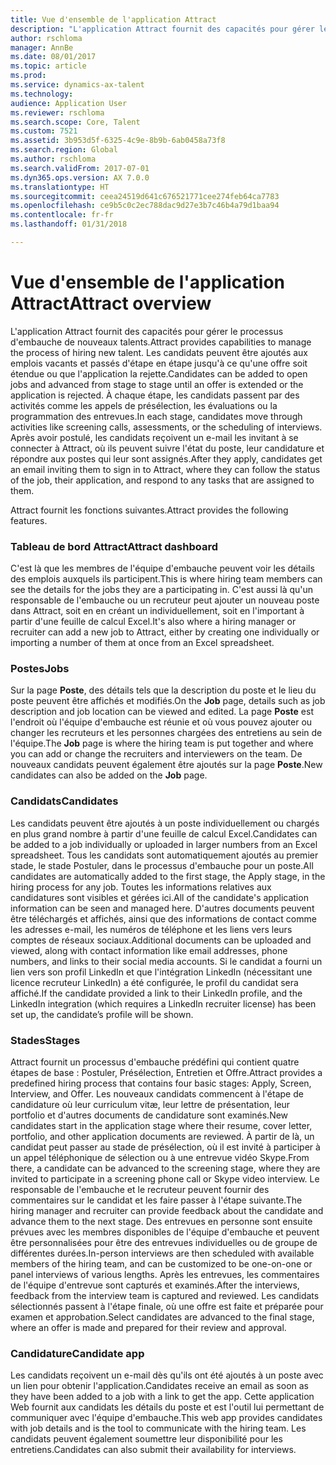 ```yaml
---
title: Vue d'ensemble de l'application Attract
description: "L'application Attract fournit des capacités pour gérer le processus d'embauche de nouveaux talents. Les candidats peuvent être ajoutés aux emplois vacants et passés d'étape en étape jusqu'à ce qu'une offre soit étendue ou que l'application la rejette."
author: rschloma
manager: AnnBe
ms.date: 08/01/2017
ms.topic: article
ms.prod: 
ms.service: dynamics-ax-talent
ms.technology: 
audience: Application User
ms.reviewer: rschloma
ms.search.scope: Core, Talent
ms.custom: 7521
ms.assetid: 3b953d5f-6325-4c9e-8b9b-6ab0458a73f8
ms.search.region: Global
ms.author: rschloma
ms.search.validFrom: 2017-07-01
ms.dyn365.ops.version: AX 7.0.0
ms.translationtype: HT
ms.sourcegitcommit: ceea24519d641c676521771cee274feb64ca7783
ms.openlocfilehash: ce9b5c0c2ec788dac9d27e3b7c46b4a79d1baa94
ms.contentlocale: fr-fr
ms.lasthandoff: 01/31/2018

---
```

# <a name="attract-overview"></a><span data-ttu-id="fd67f-104">Vue d'ensemble de l'application Attract</span><span class="sxs-lookup"><span data-stu-id="fd67f-104">Attract overview</span></span>
<span data-ttu-id="fd67f-105">L'application Attract fournit des capacités pour gérer le processus d'embauche de nouveaux talents.</span><span class="sxs-lookup"><span data-stu-id="fd67f-105">Attract provides capabilities to manage the process of hiring new talent.</span></span> <span data-ttu-id="fd67f-106">Les candidats peuvent être ajoutés aux emplois vacants et passés d'étape en étape jusqu'à ce qu'une offre soit étendue ou que l'application la rejette.</span><span class="sxs-lookup"><span data-stu-id="fd67f-106">Candidates can be added to open jobs and advanced from stage to stage until an offer is extended or the application is rejected.</span></span> <span data-ttu-id="fd67f-107">À chaque étape, les candidats passent par des activités comme les appels de présélection, les évaluations ou la programmation des entrevues.</span><span class="sxs-lookup"><span data-stu-id="fd67f-107">In each stage, candidates move through activities like screening calls, assessments, or the scheduling of interviews.</span></span> <span data-ttu-id="fd67f-108">Après avoir postulé, les candidats reçoivent un e-mail les invitant à se connecter à Attract, où ils peuvent suivre l'état du poste, leur candidature et répondre aux postes qui leur sont assignés.</span><span class="sxs-lookup"><span data-stu-id="fd67f-108">After they apply, candidates get an email inviting them to sign in to Attract, where they can follow the status of the job, their application, and respond to any tasks that are assigned to them.</span></span>

<span data-ttu-id="fd67f-109">Attract fournit les fonctions suivantes.</span><span class="sxs-lookup"><span data-stu-id="fd67f-109">Attract provides the following features.</span></span>

### <a name="attract-dashboard"></a><span data-ttu-id="fd67f-110">Tableau de bord Attract</span><span class="sxs-lookup"><span data-stu-id="fd67f-110">Attract dashboard</span></span>
<span data-ttu-id="fd67f-111">C'est là que les membres de l'équipe d'embauche peuvent voir les détails des emplois auxquels ils participent.</span><span class="sxs-lookup"><span data-stu-id="fd67f-111">This is where hiring team members can see the details for the jobs they are a participating in.</span></span> <span data-ttu-id="fd67f-112">C'est aussi là qu'un responsable de l'embauche ou un recruteur peut ajouter un nouveau poste dans Attract, soit en en créant un individuellement, soit en l'important à partir d'une feuille de calcul Excel.</span><span class="sxs-lookup"><span data-stu-id="fd67f-112">It's also where a hiring manager or recruiter can add a new job to Attract, either by creating one individually or importing a number of them at once from an Excel spreadsheet.</span></span>

### <a name="jobs"></a><span data-ttu-id="fd67f-113">Postes</span><span class="sxs-lookup"><span data-stu-id="fd67f-113">Jobs</span></span>
<span data-ttu-id="fd67f-114">Sur la page **Poste**, des détails tels que la description du poste et le lieu du poste peuvent être affichés et modifiés.</span><span class="sxs-lookup"><span data-stu-id="fd67f-114">On the **Job** page, details such as job description and job location can be viewed and edited.</span></span> <span data-ttu-id="fd67f-115">La page **Poste** est l'endroit où l'équipe d'embauche est réunie et où vous pouvez ajouter ou changer les recruteurs et les personnes chargées des entretiens au sein de l'équipe.</span><span class="sxs-lookup"><span data-stu-id="fd67f-115">The **Job** page is where the hiring team is put together and where you can add or change the recruiters and interviewers on the team.</span></span> <span data-ttu-id="fd67f-116">De nouveaux candidats peuvent également être ajoutés sur la page **Poste**.</span><span class="sxs-lookup"><span data-stu-id="fd67f-116">New candidates can also be added on the **Job** page.</span></span>

### <a name="candidates"></a><span data-ttu-id="fd67f-117">Candidats</span><span class="sxs-lookup"><span data-stu-id="fd67f-117">Candidates</span></span>
<span data-ttu-id="fd67f-118">Les candidats peuvent être ajoutés à un poste individuellement ou chargés en plus grand nombre à partir d'une feuille de calcul Excel.</span><span class="sxs-lookup"><span data-stu-id="fd67f-118">Candidates can be added to a job individually or uploaded in larger numbers from an Excel spreadsheet.</span></span> <span data-ttu-id="fd67f-119">Tous les candidats sont automatiquement ajoutés au premier stade, le stade Postuler, dans le processus d'embauche pour un poste.</span><span class="sxs-lookup"><span data-stu-id="fd67f-119">All candidates are automatically added to the first stage, the Apply stage, in the hiring process for any job.</span></span> <span data-ttu-id="fd67f-120">Toutes les informations relatives aux candidatures sont visibles et gérées ici.</span><span class="sxs-lookup"><span data-stu-id="fd67f-120">All of the candidate's application information can be seen and managed here.</span></span> <span data-ttu-id="fd67f-121">D'autres documents peuvent être téléchargés et affichés, ainsi que des informations de contact comme les adresses e-mail, les numéros de téléphone et les liens vers leurs comptes de réseaux sociaux.</span><span class="sxs-lookup"><span data-stu-id="fd67f-121">Additional documents can be uploaded and viewed, along with contact information like email addresses, phone numbers, and links to their social media accounts.</span></span> <span data-ttu-id="fd67f-122">Si le candidat a fourni un lien vers son profil LinkedIn et que l'intégration LinkedIn (nécessitant une licence recruteur LinkedIn) a été configurée, le profil du candidat sera affiché.</span><span class="sxs-lookup"><span data-stu-id="fd67f-122">If the candidate provided a link to their LinkedIn profile, and the LinkedIn integration (which requires a LinkedIn recruiter license) has been set up, the candidate’s profile will be shown.</span></span>

### <a name="stages"></a><span data-ttu-id="fd67f-123">Stades</span><span class="sxs-lookup"><span data-stu-id="fd67f-123">Stages</span></span>
<span data-ttu-id="fd67f-124">Attract fournit un processus d'embauche prédéfini qui contient quatre étapes de base : Postuler, Présélection, Entretien et Offre.</span><span class="sxs-lookup"><span data-stu-id="fd67f-124">Attract provides a predefined hiring process that contains four basic stages: Apply, Screen, Interview, and Offer.</span></span> <span data-ttu-id="fd67f-125">Les nouveaux candidats commencent à l'étape de candidature où leur curriculum vitæ, leur lettre de présentation, leur portfolio et d'autres documents de candidature sont examinés.</span><span class="sxs-lookup"><span data-stu-id="fd67f-125">New candidates start in the application stage where their resume, cover letter, portfolio, and other application documents are reviewed.</span></span> <span data-ttu-id="fd67f-126">À partir de là, un candidat peut passer au stade de présélection, où il est invité à participer à un appel téléphonique de sélection ou à une entrevue vidéo Skype.</span><span class="sxs-lookup"><span data-stu-id="fd67f-126">From there, a candidate can be advanced to the screening stage, where they are invited to participate in a screening phone call or Skype video interview.</span></span> <span data-ttu-id="fd67f-127">Le responsable de l'embauche et le recruteur peuvent fournir des commentaires sur le candidat et les faire passer à l'étape suivante.</span><span class="sxs-lookup"><span data-stu-id="fd67f-127">The hiring manager and recruiter can provide feedback about the candidate and advance them to the next stage.</span></span> <span data-ttu-id="fd67f-128">Des entrevues en personne sont ensuite prévues avec les membres disponibles de l'équipe d'embauche et peuvent être personnalisées pour être des entrevues individuelles ou de groupe de différentes durées.</span><span class="sxs-lookup"><span data-stu-id="fd67f-128">In-person interviews are then scheduled with available members of the hiring team, and can be customized to be one-on-one or panel interviews of various lengths.</span></span> <span data-ttu-id="fd67f-129">Après les entrevues, les commentaires de l'équipe d'entrevue sont capturés et examinés.</span><span class="sxs-lookup"><span data-stu-id="fd67f-129">After the interviews, feedback from the interview team is captured and reviewed.</span></span> <span data-ttu-id="fd67f-130">Les candidats sélectionnés passent à l'étape finale, où une offre est faite et préparée pour examen et approbation.</span><span class="sxs-lookup"><span data-stu-id="fd67f-130">Select candidates are advanced to the final stage, where an offer is made and prepared for their review and approval.</span></span> 

### <a name="candidate-app"></a><span data-ttu-id="fd67f-131">Candidature</span><span class="sxs-lookup"><span data-stu-id="fd67f-131">Candidate app</span></span>
<span data-ttu-id="fd67f-132">Les candidats reçoivent un e-mail dès qu'ils ont été ajoutés à un poste avec un lien pour obtenir l'application.</span><span class="sxs-lookup"><span data-stu-id="fd67f-132">Candidates receive an email as soon as they have been added to a job with a link to get the app.</span></span> <span data-ttu-id="fd67f-133">Cette application Web fournit aux candidats les détails du poste et est l'outil lui permettant de communiquer avec l'équipe d'embauche.</span><span class="sxs-lookup"><span data-stu-id="fd67f-133">This web app provides candidates with job details and is the tool to communicate with the hiring team.</span></span> <span data-ttu-id="fd67f-134">Les candidats peuvent également soumettre leur disponibilité pour les entretiens.</span><span class="sxs-lookup"><span data-stu-id="fd67f-134">Candidates can also submit their availability for interviews.</span></span>

